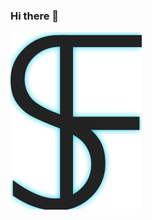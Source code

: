 ### Hi there 👋

<img src="https://github.com/sagdish/sagdish/blob/main/logo.svg">

<!--
**sagdish/sagdish** is a ✨ _special_ ✨ repository because its `README.md` (this file) appears on your GitHub profile.
<a href="https://soeren.codes/" target="_blank">
  <img src="https://github.com/CER10TY/CER10TY/blob/master/sjlogo-anim.svg">
</a>


Here are some ideas to get you started:

- 🔭 I’m currently working on ...
- 🌱 I’m currently learning ...
- 👯 I’m looking to collaborate on ...
- 🤔 I’m looking for help with ...
- 💬 Ask me about ...
- 📫 How to reach me: ...
- 😄 Pronouns: ...
- ⚡ Fun fact: ...
-->
